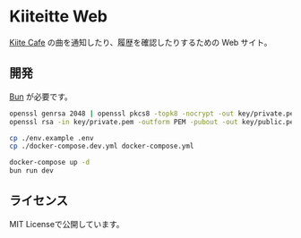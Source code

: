 # Kiiteitte Web

[Kiite Cafe](https://cafe.kiite.jp) の曲を通知したり、履歴を確認したりするための Web サイト。

## 開発

[Bun](https://bun.sh) が必要です。

```sh
openssl genrsa 2048 | openssl pkcs8 -topk8 -nocrypt -out key/private.pem
openssl rsa -in key/private.pem -outform PEM -pubout -out key/public.pem

cp ./env.example .env
cp ./docker-compose.dev.yml docker-compose.yml

docker-compose up -d
bun run dev
```

## ライセンス

MIT Licenseで公開しています。
